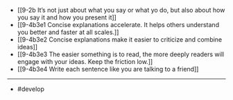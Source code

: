 - [[9-2b It’s not just about what you say or what yo do, but also about how you say it and how you present it]]
- [[9-4b3e1 Concise explanations accelerate. It helps others understand you better and faster at all scales.]]
- [[9-4b3e2 Concise explanations make it easier to criticize and combine ideas]]
- [[9-4b3e3 The easier something is to read, the more deeply readers will engage with your ideas. Keep the friction low.]]
- [[9-4b3e4 Write each sentence like you are talking to a friend]]
---
- #develop
